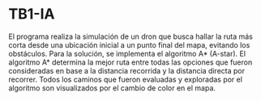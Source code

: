 # TB1-IA
El programa realiza la simulación de un dron que busca hallar la ruta más corta desde una ubicación inicial a un punto final del mapa, evitando los obstáculos. Para la solución, se implementa el algoritmo A* (A-star). El algoritmo A* determina la mejor ruta entre todas las opciones que fueron consideradas en base a la distancia recorrida y la distancia directa por recorrer. Todos los caminos que fueron evaluadas y exploradas por el algoritmo son visualizados por el cambio de color en el mapa. 
